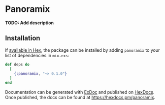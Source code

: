 # Panoramix

**TODO: Add description**

## Installation

If [available in Hex](https://hex.pm/docs/publish), the package can be installed
by adding `panoramix` to your list of dependencies in `mix.exs`:

```elixir
def deps do
  [
    {:panoramix, "~> 0.1.0"}
  ]
end
```

Documentation can be generated with [ExDoc](https://github.com/elixir-lang/ex_doc)
and published on [HexDocs](https://hexdocs.pm). Once published, the docs can
be found at <https://hexdocs.pm/panoramix>.


